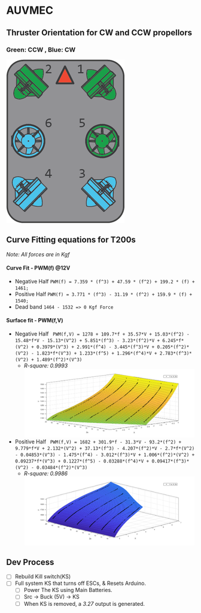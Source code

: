 # AUVMEC
## Thruster Orientation for CW and CCW propellors
### Green: CCW , Blue: CW

![Vectored](images/vectored-frame.png)

## Curve Fitting equations for T200s
*Note: All forces are in Kgf*

#### Curve Fit - PWM(f) @12V
- Negative Half
`PWM(f) = 7.359 * (f^3) + 47.59 * (f^2) + 199.2 * (f) + 1461;`
- Positive Half
`PWM(f) = 3.771 * (f^3) - 31.19 * (f^2) + 159.9 * (f) + 1540;`
- Dead band
`1464 - 1532 => 0 Kgf Force`

#### Surface fit - PWM(f,V)
- Negative Half
`  PWM(f,V) = 1278 + 109.7*f + 35.57*V + 15.03*(f^2) - 15.48*f*V - 15.13*(V^2) + 5.851*(f^3) - 3.23*(f^2)*V + 6.245*f*(V^2) + 0.3979*(V^3) + 2.991*(f^4) - 3.445*(f^3)*V + 0.205*(f^2)*(V^2) - 1.823*f*(V^3) + 1.233*(f^5) + 1.296*(f^4)*V + 2.783*(f^3)*(V^2) + 1.489*(f^2)*(V^3) `    
    - *R-square: 0.9993*
    ![SurfaceFit](images/negHalf.png)
- Positive Half
`  PWM(f,V) = 1682 + 301.9*f - 31.3*V - 93.2*(f^2) + 9.779*f*V + 2.132*(V^2) + 37.13*(f^3) - 4.207*(f^2)*V - 2.7*f*(V^2) - 0.04853*(V^3) - 1.475*(f^4) - 3.012*(f^3)*V + 1.006*(f^2)*(V^2) + 0.09237*f*(V^3) + 0.1227*(f^5) - 0.03288*(f^4)*V + 0.09417*(f^3)*(V^2) - 0.03484*(f^2)*(V^3) `
    - *R-square: 0.9986*
    ![SurfaceFit](images/posHalf.png)
	
	
## Dev Process
- [ ] Rebuild Kill switch(KS)
- [ ] Full system KS that turns off ESCs, & Resets Arduino.
	- [ ] Power The KS using Main Batteries.
	- [ ] Src -> Buck (5V) -> KS
	- [ ] When KS is removed, a *3.27* output is generated. 
